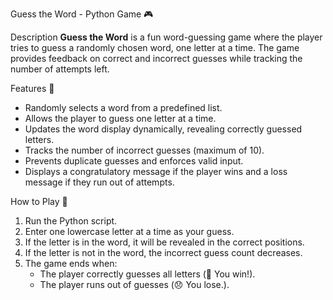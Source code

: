 Guess the Word - Python Game 🎮

Description
**Guess the Word** is a fun word-guessing game where the player tries to guess a randomly chosen word, one letter at a time. The game provides feedback on correct and incorrect guesses while tracking the number of attempts left.

Features 🚀
- Randomly selects a word from a predefined list.
- Allows the player to guess one letter at a time.
- Updates the word display dynamically, revealing correctly guessed letters.
- Tracks the number of incorrect guesses (maximum of 10).
- Prevents duplicate guesses and enforces valid input.
- Displays a congratulatory message if the player wins and a loss message if they run out of attempts.

How to Play 🎯
1. Run the Python script.
2. Enter one lowercase letter at a time as your guess.
3. If the letter is in the word, it will be revealed in the correct positions.
4. If the letter is not in the word, the incorrect guess count decreases.
5. The game ends when:
   - The player correctly guesses all letters (🎉 You win!).
   - The player runs out of guesses (😞 You lose.).
